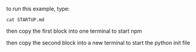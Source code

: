 to run this example, type:

```
cat STARTUP.md
```

then copy the first block into one terminal to start npm

then copy the second block into a new terminal to start the python init file

